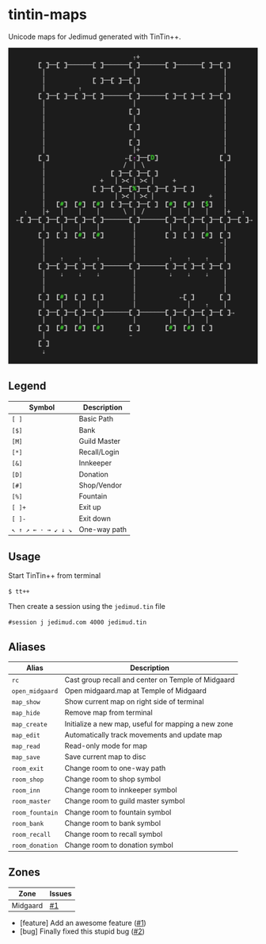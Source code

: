 # tintin-maps

Unicode maps for Jedimud generated with TinTin++.

![](midgaard.png)

## Legend

| Symbol              | Description   |
| ------------------- | ------------- |
| `[ ]`               |  Basic Path   |
| `[$]`               |  Bank         |
| `[M]`               |  Guild Master |
| `[*]`               |  Recall/Login |
| `[&]`               |  Innkeeper    |
| `[D]`               |  Donation     |
| `[#]`               |  Shop/Vendor  |
| `[%]`               |  Fountain     |
| `[ ]+`              |  Exit up      |
| `[ ]-`              |  Exit down    |
| `↖ ↑ ↗ ← · → ↙ ↓ ↘` | One-way path  |


## Usage

Start TinTin++ from terminal

`$ tt++`

Then create a session using the `jedimud.tin` file

`#session j jedimud.com 4000 jedimud.tin`

## Aliases

| Alias           | Description                                         |
| --------------- | --------------------------------------------------- |
| `rc`            | Cast group recall and center on Temple of Midgaard  |
| `open_midgaard` | Open midgaard.map at Temple of Midgaard             |
| `map_show`      | Show current map on right side of terminal          |
| `map_hide`      | Remove map from terminal                            |
| `map_create`    | Initialize a new map, useful for mapping a new zone |
| `map_edit`      | Automatically track movements and update map        |
| `map_read`      | Read-only mode for map                              |
| `map_save`      | Save current map to disc                            |
| `room_exit`     | Change room to one-way path                         |
| `room_shop`     | Change room to shop symbol                          |
| `room_inn`      | Change room to innkeeper symbol                     |
| `room_master`   | Change room to guild master symbol                  |
| `room_fountain` | Change room to fountain symbol                      |
| `room_bank`     | Change room to bank symbol                          |
| `room_recall`   | Change room to recall symbol                        |
| `room_donation` | Change room to donation symbol                      |

## Zones

| Zone     | Issues   | 
| -------- | -------- |
| Midgaard | [#1](/../../issues/1) |

* [feature] Add an awesome feature ([#1][i1])
* [bug] Finally fixed this stupid bug ([#2][i2])

[i1]: https://github.com/user/repo/issues/1
[i2]: https://github.com/user/repo/issues/2